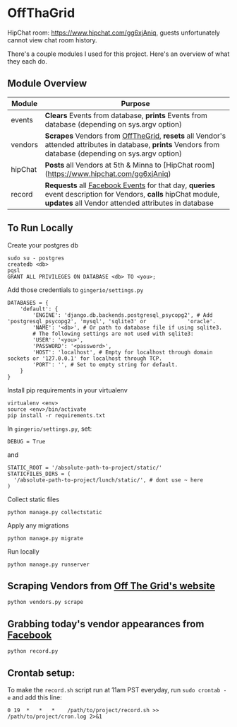OffThaGrid
==========
HipChat room: https://www.hipchat.com/gg6xjAniq, guests unfortunately cannot view chat room history.

There's a couple modules I used for this project. Here's an overview of what they each do.

Module Overview
--------------

| Module | Purpose |
| ------------- | ----------- |
| events | **Clears** Events from database, **prints** Events from database (depending on sys.argv option)|
| vendors | **Scrapes** Vendors from [OffTheGrid](http://offthegridsf.com/vendors#food), **resets** all Vendor's attended attributes in database, **prints** Vendors from database (depending on sys.argv option) |
| hipChat | **Posts** all Vendors at 5th & Minna to [HipChat room] (https://www.hipchat.com/gg6xjAniq) |
| record | **Requests** all [Facebook Events](https://www.facebook.com/OffTheGridSF/events) for that day, **queries**  event description for Vendors, **calls** hipChat module, **updates** all Vendor attended attributes in database |

To Run Locally
----
Create your postgres db
```
sudo su - postgres
createdb <db>
pqsl
GRANT ALL PRIVILEGES ON DATABASE <db> TO <you>;
```
Add those credentials to ```gingerio/settings.py```
```
DATABASES = {
    'default': {
        'ENGINE': 'django.db.backends.postgresql_psycopg2', # Add 'postgresql_psycopg2', 'mysql', 'sqlite3' or             'oracle'.
        'NAME': '<db>', # Or path to database file if using sqlite3.
        # The following settings are not used with sqlite3:
        'USER': '<you>',
        'PASSWORD': '<password>',
        'HOST': 'localhost', # Empty for localhost through domain sockets or '127.0.0.1' for localhost through TCP.
        'PORT': '', # Set to empty string for default.
    }
}
```
Install pip requirements in your virtualenv
```
virtualenv <env>
source <env>/bin/activate
pip install -r requirements.txt
```

In ```gingerio/settings.py```, set:
```
DEBUG = True
```
and
```
STATIC_ROOT = '/absolute-path-to-project/static/'
STATICFILES_DIRS = (
  '/absolute-path-to-project/lunch/static/', # dont use ~ here
)

```
Collect static files 
```
python manage.py collectstatic
```
Apply any migrations
```
python manage.py migrate
```
Run locally
```
python manage.py runserver
```

Scraping Vendors from [Off The Grid's website](http://offthegridsf.com/vendors#food)
------
```
python vendors.py scrape
```
Grabbing today's vendor appearances from [Facebook](https://www.facebook.com/OffTheGridSF/events)
-----
```
python record.py
```

Crontab setup:
-----
To make the ```record.sh``` script run at 11am PST everyday, run ```sudo crontab -e``` and add this line: 
```
0 19  *   *   *    /path/to/project/record.sh >> /path/to/project/cron.log 2>&1
```

